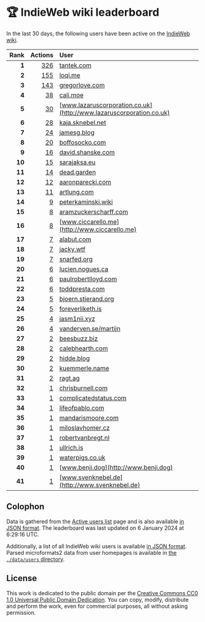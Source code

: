 # 🏆 IndieWeb wiki leaderboard

In the last 30 days, the following users have been active on the [IndieWeb wiki](https://indieweb.org).

| Rank | Actions | User |
|-----:|--------:|:-----|
| **1** | [326](https://indieweb.org/Special:Contributions/Tantek.com) | [tantek.com](http://tantek.com) |
| **2** | [155](https://indieweb.org/Special:Contributions/Loqi.me) | [loqi.me](http://loqi.me) |
| **3** | [143](https://indieweb.org/Special:Contributions/Gregorlove.com) | [gregorlove.com](http://gregorlove.com) |
| **4** | [38](https://indieweb.org/Special:Contributions/Cali.moe) | [cali.moe](http://cali.moe) |
| **5** | [30](https://indieweb.org/Special:Contributions/Www.lazaruscorporation.co.uk) | [www.lazaruscorporation.co.uk](http://www.lazaruscorporation.co.uk) |
| **6** | [28](https://indieweb.org/Special:Contributions/Kaja.sknebel.net) | [kaja.sknebel.net](http://kaja.sknebel.net) |
| **7** | [24](https://indieweb.org/Special:Contributions/Jamesg.blog) | [jamesg.blog](http://jamesg.blog) |
| **8** | [20](https://indieweb.org/Special:Contributions/Boffosocko.com) | [boffosocko.com](http://boffosocko.com) |
| **9** | [16](https://indieweb.org/Special:Contributions/David.shanske.com) | [david.shanske.com](http://david.shanske.com) |
| **10** | [15](https://indieweb.org/Special:Contributions/Sarajaksa.eu) | [sarajaksa.eu](http://sarajaksa.eu) |
| **11** | [14](https://indieweb.org/Special:Contributions/Dead.garden) | [dead.garden](http://dead.garden) |
| **12** | [12](https://indieweb.org/Special:Contributions/Aaronparecki.com) | [aaronparecki.com](http://aaronparecki.com) |
| **13** | [11](https://indieweb.org/Special:Contributions/Artlung.com) | [artlung.com](http://artlung.com) |
| **14** | [9](https://indieweb.org/Special:Contributions/Peterkaminski.wiki) | [peterkaminski.wiki](http://peterkaminski.wiki) |
| **15** | [8](https://indieweb.org/Special:Contributions/Aramzuckerscharff.com) | [aramzuckerscharff.com](http://aramzuckerscharff.com) |
| **16** | [8](https://indieweb.org/Special:Contributions/Www.ciccarello.me) | [www.ciccarello.me](http://www.ciccarello.me) |
| **17** | [7](https://indieweb.org/Special:Contributions/Alabut.com) | [alabut.com](http://alabut.com) |
| **18** | [7](https://indieweb.org/Special:Contributions/Jacky.wtf) | [jacky.wtf](http://jacky.wtf) |
| **19** | [7](https://indieweb.org/Special:Contributions/Snarfed.org) | [snarfed.org](http://snarfed.org) |
| **20** | [6](https://indieweb.org/Special:Contributions/Lucien.nogues.ca) | [lucien.nogues.ca](http://lucien.nogues.ca) |
| **21** | [6](https://indieweb.org/Special:Contributions/Paulrobertlloyd.com) | [paulrobertlloyd.com](http://paulrobertlloyd.com) |
| **22** | [6](https://indieweb.org/Special:Contributions/Toddpresta.com) | [toddpresta.com](http://toddpresta.com) |
| **23** | [5](https://indieweb.org/Special:Contributions/Bjoern.stierand.org) | [bjoern.stierand.org](http://bjoern.stierand.org) |
| **24** | [5](https://indieweb.org/Special:Contributions/Foreverliketh.is) | [foreverliketh.is](http://foreverliketh.is) |
| **25** | [4](https://indieweb.org/Special:Contributions/Jasm1nii.xyz) | [jasm1nii.xyz](http://jasm1nii.xyz) |
| **26** | [4](https://indieweb.org/Special:Contributions/Vanderven.se_martijn) | [vanderven.se/martijn](http://vanderven.se/martijn) |
| **27** | [2](https://indieweb.org/Special:Contributions/Beesbuzz.biz) | [beesbuzz.biz](http://beesbuzz.biz) |
| **28** | [2](https://indieweb.org/Special:Contributions/Calebhearth.com) | [calebhearth.com](http://calebhearth.com) |
| **29** | [2](https://indieweb.org/Special:Contributions/Hidde.blog) | [hidde.blog](http://hidde.blog) |
| **30** | [2](https://indieweb.org/Special:Contributions/Kuemmerle.name) | [kuemmerle.name](http://kuemmerle.name) |
| **31** | [2](https://indieweb.org/Special:Contributions/Ragt.ag) | [ragt.ag](http://ragt.ag) |
| **32** | [1](https://indieweb.org/Special:Contributions/Chrisburnell.com) | [chrisburnell.com](http://chrisburnell.com) |
| **33** | [1](https://indieweb.org/Special:Contributions/Complicatedstatus.com) | [complicatedstatus.com](http://complicatedstatus.com) |
| **34** | [1](https://indieweb.org/Special:Contributions/Lifeofpablo.com) | [lifeofpablo.com](http://lifeofpablo.com) |
| **35** | [1](https://indieweb.org/Special:Contributions/Mandarismoore.com) | [mandarismoore.com](http://mandarismoore.com) |
| **36** | [1](https://indieweb.org/Special:Contributions/Miloslavhomer.cz) | [miloslavhomer.cz](http://miloslavhomer.cz) |
| **37** | [1](https://indieweb.org/Special:Contributions/Robertvanbregt.nl) | [robertvanbregt.nl](http://robertvanbregt.nl) |
| **38** | [1](https://indieweb.org/Special:Contributions/Ullrich.is) | [ullrich.is](http://ullrich.is) |
| **39** | [1](https://indieweb.org/Special:Contributions/Waterpigs.co.uk) | [waterpigs.co.uk](http://waterpigs.co.uk) |
| **40** | [1](https://indieweb.org/Special:Contributions/Www.benji.dog) | [www.benji.dog](http://www.benji.dog) |
| **41** | [1](https://indieweb.org/Special:Contributions/Www.svenknebel.de) | [www.svenknebel.de](http://www.svenknebel.de) |


## Colophon

Data is gathered from the [Active users list](https://indieweb.org/Special:ActiveUsers) page and is also available [in JSON format](https://github.com/jgarber623/indieweb-wiki-leaderboard/blob/main/data/leaderboard.json). The leaderboard was last updated on 6 January 2024 at 6:29:16 UTC.

Additionally, a list of all IndieWeb wiki users is available [in JSON format](https://github.com/jgarber623/indieweb-wiki-leaderboard/blob/main/data/users.json). Parsed microformats2 data from user homepages is available in [the `./data/users` directory](https://github.com/jgarber623/indieweb-wiki-leaderboard/blob/main/data/users).

## License

This work is dedicated to the public domain per the [Creative Commons CC0 1.0 Universal Public Domain Dedication](https://creativecommons.org/publicdomain/zero/1.0/). You can copy, modify, distribute and perform the work, even for commercial purposes, all without asking permission.
